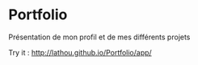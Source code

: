 # Portfolio
Présentation de mon profil et de mes différents projets

Try it : http://lathou.github.io/Portfolio/app/
